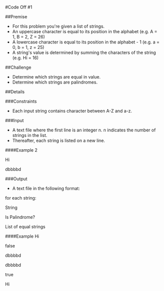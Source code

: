 #Code Off #1

##Premise
* For this problem you're given a list of strings.
* An uppercase character is equal to its position in the alphabet (e.g. A = 1, B = 2, Z = 26)
* A lowercase character is equal to its position in the alphabet - 1 (e.g. a = 0, b = 1, z = 25)
* A string's value is determined by summing the characters of the string (e.g. Hi = 16)

##Challenge
* Determine which strings are equal in value.
* Determine which strings are palindromes.

##Details

###Constraints
* Each input string contains character between A-Z and a-z.

###Input
* A text file where the first line is an integer n. n indicates the number of strings in the list.
* Thereafter, each string is listed on a new line.

####Example
2

Hi

dbbbbd

###Output
* A text file in the following format:

for each string:

String

Is Palindrome?

List of equal strings

####Example
Hi

false

dbbbbd

dbbbbd

true

Hi